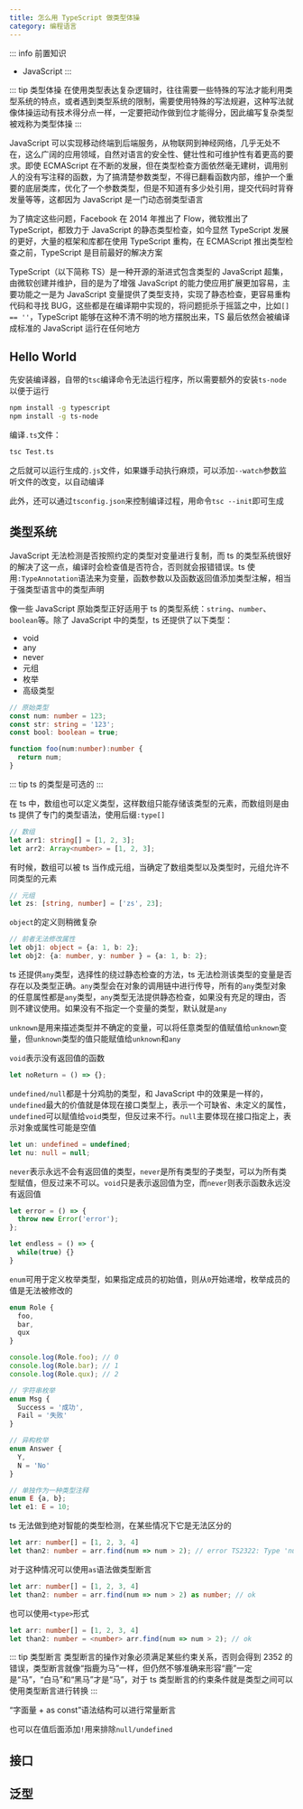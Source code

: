 ```yaml
---
title: 怎么用 TypeScript 做类型体操
category: 编程语言
---
```


::: info 前置知识

+ JavaScript
:::

::: tip 类型体操
在使用类型表达复杂逻辑时，往往需要一些特殊的写法才能利用类型系统的特点，或者遇到类型系统的限制，需要使用特殊的写法规避，这种写法就像体操运动有技术得分点一样，一定要把动作做到位才能得分，因此编写复杂类型被戏称为类型体操
:::

JavaScript 可以实现移动终端到后端服务，从物联网到神经网络，几乎无处不在，这么广阔的应用领域，自然对语言的安全性、健壮性和可维护性有着更高的要求。即使 ECMAScript 在不断的发展，但在类型检查方面依然毫无建树，调用别人的没有写注释的函数，为了搞清楚参数类型，不得已翻看函数内部，维护一个重要的底层类库，优化了一个参数类型，但是不知道有多少处引用，提交代码时背脊发量等等，这都因为 JavaScript 是一门动态弱类型语言

为了搞定这些问题，Facebook 在 2014 年推出了 Flow，微软推出了 TypeScript，都致力于 JavaScript 的静态类型检查，如今显然 TypeScript 发展的更好，大量的框架和库都在使用 TypeScript 重构，在 ECMAScript 推出类型检查之前，TypeScript 是目前最好的解决方案

TypeScript（以下简称 TS）是一种开源的渐进式包含类型的 JavaScript 超集，由微软创建并维护，目的是为了增强 JavaScript 的能力使应用扩展更加容易，主要功能之一是为 JavaScript 变量提供了类型支持，实现了静态检查，更容易重构代码和寻找 BUG，这些都是在编译期中实现的，将问题扼杀于摇篮之中，比如`[] == ''`，TypeScript 能够在这种不清不明的地方摆脱出来，TS 最后依然会被编译成标准的 JavaScript 运行在任何地方

## Hello World

先安装编译器，自带的`tsc`编译命令无法运行程序，所以需要额外的安装`ts-node`以便于运行

```sh
npm install -g typescript
npm install -g ts-node
```

编译`.ts`文件：

```sh
tsc Test.ts
```

之后就可以运行生成的`.js`文件，如果嫌手动执行麻烦，可以添加`--watch`参数监听文件的改变，以自动编译

此外，还可以通过`tsconfig.json`来控制编译过程，用命令`tsc --init`即可生成

## 类型系统

JavaScript 无法检测是否按照约定的类型对变量进行复制，而 ts 的类型系统很好的解决了这一点，编译时会检查值是否符合，否则就会报错错误。ts 使用`:TypeAnnotation`语法来为变量，函数参数以及函数返回值添加类型注解，相当于强类型语言中的类型声明

像一些 JavaScript 原始类型正好适用于 ts 的类型系统：`string`、`number`、`boolean`等。除了 JavaScript 中的类型，ts 还提供了以下类型：

+ void
+ any
+ never
+ 元组
+ 枚举
+ 高级类型

```ts
// 原始类型
const num: number = 123;
const str: string = '123';
const bool: boolean = true;

function foo(num:number):number {
  return num;
}
```

::: tip
ts 的类型是可选的
:::

在 ts 中，数组也可以定义类型，这样数组只能存储该类型的元素，而数组则是由 ts 提供了专门的类型语法，使用后缀`:type[]`

```ts
// 数组
let arr1: string[] = [1, 2, 3];
let arr2: Array<number> = [1, 2, 3];
```

有时候，数组可以被 ts 当作成元组，当确定了数组类型以及类型时，元组允许不同类型的元素

```ts
// 元组
let zs: [string, number] = ['zs', 23];
```

`object`的定义则稍微复杂

```ts
// 前者无法修改属性
let obj1: object = {a: 1, b: 2};
let obj2: {a: number, y: number } = {a: 1, b: 2};
```

ts 还提供`any`类型，选择性的绕过静态检查的方法，ts 无法检测该类型的变量是否存在以及类型正确。`any`类型会在对象的调用链中进行传导，所有的`any`类型对象的任意属性都是`any`类型，`any`类型无法提供静态检查，如果没有充足的理由，否则不建议使用。如果没有不指定一个变量的类型，默认就是`any`

`unknown`是用来描述类型并不确定的变量，可以将任意类型的值赋值给`unknown`变量，但`unknown`类型的值只能赋值给`unknown`和`any`

`void`表示没有返回值的函数

```ts
let noReturn = () => {};
```

`undefined/null`都是十分鸡肋的类型，和 JavaScript 中的效果是一样的，`undefined`最大的价值就是体现在接口类型上，表示一个可缺省、未定义的属性，`undefined`可以赋值给`void`类型，但反过来不行。`null`主要体现在接口指定上，表示对象或属性可能是空值

```ts
let un: undefined = undefined;
let nu: null = null;
```

`never`表示永远不会有返回值的类型，`never`是所有类型的子类型，可以为所有类型赋值，但反过来不可以。`void`只是表示返回值为空，而`never`则表示函数永远没有返回值

```ts
let error = () => {
  throw new Error('error');
};

let endless = () => {
  while(true) {}
}
```

`enum`可用于定义枚举类型，如果指定成员的初始值，则从`0`开始递增，枚举成员的值是无法被修改的

```ts
enum Role {
  foo,
  bar,
  qux
}

console.log(Role.foo); // 0
console.log(Role.bar); // 1
console.log(Role.qux); // 2

// 字符串枚举
enum Msg {
  Success = '成功',
  Fail = '失败'
}

// 异构枚举
enum Answer {
  Y,
  N = 'No'
}

// 单独作为一种类型注释
enum E {a, b};
let e1: E = 10;
```

ts 无法做到绝对智能的类型检测，在某些情况下它是无法区分的

```ts
let arr: number[] = [1, 2, 3, 4]
let than2: number = arr.find(num => num > 2); // error TS2322: Type 'number | undefined' is not assignable to type 'number'.
```

对于这种情况可以使用`as`语法做类型断言

```ts
let arr: number[] = [1, 2, 3, 4]
let than2: number = arr.find(num => num > 2) as number; // ok
```

也可以使用`<type>`形式

```ts
let arr: number[] = [1, 2, 3, 4]
let than2: number = <number> arr.find(num => num > 2); // ok
```

::: tip 类型断言
类型断言的操作对象必须满足某些约束关系，否则会得到 2352 的错误，类型断言就像“指鹿为马”一样，但仍然不够准确来形容“鹿”一定是“马”，“白马”和“黑马”才是“马”，对于 ts 类型断言的约束条件就是类型之间可以使用类型断言进行转换
:::

“字面量 + as const”语法结构可以进行常量断言

也可以在值后面添加`!`用来排除`null/undefined`

## 接口

## 泛型

<!-- more -->
